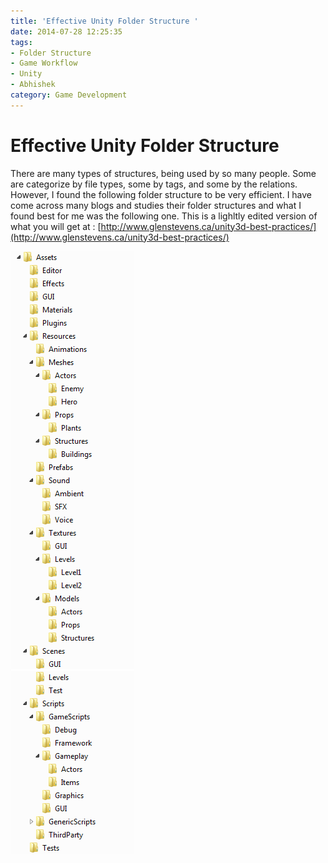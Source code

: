 ```yaml
---
title: 'Effective Unity Folder Structure '
date: 2014-07-28 12:25:35
tags:
- Folder Structure
- Game Workflow
- Unity
- Abhishek
category: Game Development
---
```


# Effective Unity Folder Structure

There are many types of structures, being used by so many people. Some are categorize by file types, some by tags, and some by the relations. However, I found the following folder structure to be very efficient.
I have come across many blogs and studies their folder structures and what I found best for me was the following one. This is a lighltly edited version of what you will get at : [http://www.glenstevens.ca/unity3d-best-practices/](http://www.glenstevens.ca/unity3d-best-practices/)


![](/2014/07/28/Effective-Unity-Folder-Structure/Unity3d-Folder-Structure.png)